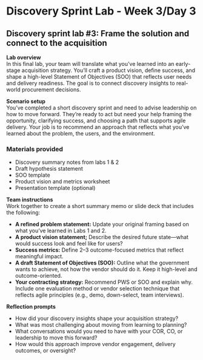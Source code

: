 # Discovery Sprint Lab \- Week 3/Day 3

## Discovery sprint lab \#3: Frame the solution and connect to the acquisition

**Lab overview**   
In this final lab, your team will translate what you’ve learned into an early-stage acquisition strategy. You’ll craft a product vision, define success, and shape a high-level Statement of Objectives (SOO) that reflects user needs and delivery readiness. The goal is to connect discovery insights to real-world procurement decisions.

**Scenario setup**  
You’ve completed a short discovery sprint and need to advise leadership on how to move forward. They’re ready to act but need your help framing the opportunity, clarifying success, and choosing a path that supports agile delivery. Your job is to recommend an approach that reflects what you’ve learned about the problem, the users, and the environment.

### **Materials provided**

* Discovery summary notes from labs 1 & 2  
* Draft hypothesis statement  
* SOO template  
* Product vision and metrics worksheet  
* Presentation template (optional)

**Team instructions**   
Work together to create a short summary memo or slide deck that includes the following:

* **A refined problem statement:** Update your original framing based on what you’ve learned in Labs 1 and 2\.  
* **A product vision statement;** Describe the desired future state—what would success look and feel like for users?  
* **Success metrics:** Define 2–3 outcome-focused metrics that reflect meaningful impact.  
* **A draft Statement of Objectives (SOO):** Outline what the government wants to achieve, not how the vendor should do it. Keep it high-level and outcome-oriented.  
* **Your contracting strategy:** Recommend PWS or SOO and explain why. Include one evaluation method or vendor selection technique that reflects agile principles (e.g., demo, down-select, team interviews).

**Reflection prompts**

* How did your discovery insights shape your acquisition strategy?  
* What was most challenging about moving from learning to planning?  
* What conversations would you need to have with your COR, CO, or leadership to move this forward?  
* How would this approach improve vendor engagement, delivery outcomes, or oversight?
